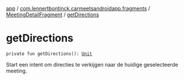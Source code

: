 [app](../../index.md) / [com.lennertbontinck.carmeetsandroidapp.fragments](../index.md) / [MeetingDetailFragment](index.md) / [getDirections](./get-directions.md)

# getDirections

`private fun getDirections(): `[`Unit`](https://kotlinlang.org/api/latest/jvm/stdlib/kotlin/-unit/index.html)

Start een intent om directies te verkijgen naar de huidige geselecteerde meeting.

